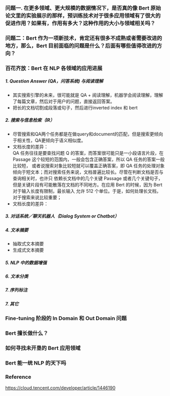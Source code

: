 ### 问题一. 在更多领域、更大规模的数据情况下，是否真的像 Bert 原始论文里的实验展示的那样，预训练技术对于很多应用领域有了很大的促进作用？如果有，作用有多大？这种作用的大小与领域相关吗？
### 问题二：Bert 作为一项新技术，肯定还有很多不成熟或者需要改进的地方，那么，Bert 目前面临的问题是什么？后面有哪些值得改进的方向？
### 百花齐放：Bert 在 NLP 各领域的应用进展

##### 1. Question Answer (QA，问答系统) 与阅读理解
- 其实搜索引擎的未来，很可能就是 QA + 阅读理解，机器学会阅读理解，理解了每篇文章，然后对于用户的问题，直接返回答案。
- 把长的文档切割成段落或句子，然后进行inverted index 和 bert

##### 2. 搜索与信息检索（IR）
- 尽管搜索和QA两个任务都是在做query和document的匹配，但是搜索更倾向于相关性，QA更倾向于语义相似度。
- 文档长度的差异：  
QA 任务往往是要查找问题 Q 的答案，而答案很可能只是一小段语言片段，在 Passage 这个较短的范围内，一般会包含正确答案，所以 QA 任务的答案一般比较短，
或者说搜索对象比较短就可以覆盖正确答案，即 QA 任务的处理对象倾向于短文本；而对搜索任务来说，文档普遍比较长。尽管在判断文档是否与查询相关时，也许只
依赖长文档中的几个关键 Passage 或者几个关键句子，但是关键片段有可能散落在文档的不同地方。在应用 Bert 的时候，因为 Bert 对于输入长度有限制，最长输入
允许 512 个单位。于是，如何处理长文档，对于搜索来说比较重要；
- 文档长度的差异：

##### 3. 对话系统／聊天机器人（Dialog System or Chatbot）

##### 4. 文本摘要

- 抽取式文本摘要
- 生成式文本摘要

##### 5. NLP 中的数据增强

##### 6. 文本分类

##### 7. 序列标注

##### 7. 其它

### Fine-tuning 阶段的 In Domain 和 Out Domain 问题

### Bert 擅长做什么？

### 如何寻找未开垦的 Bert 应用领域

### Bert 能一统 NLP 的天下吗

### Reference
https://cloud.tencent.com/developer/article/1446190
